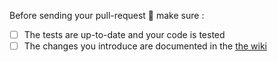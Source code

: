 Before sending your pull-request 💌 make sure :

- [ ] The tests are up-to-date and your code is tested
- [ ] The changes you introduce are documented in the [the wiki](https://github.com/UltimateApp/UltimateApp/wiki)
